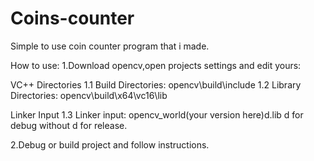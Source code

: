 # Coins-counter

Simple to use coin counter program that i made.

How to use:
1.Download opencv,open projects settings and edit yours: 

VC++ Directories
    1.1 Build Directories: opencv\build\include
    1.2 Library Directories: opencv\build\x64\vc16\lib
    
Linker Input 
    1.3 Linker input: opencv_world(your version here)d.lib
       d for debug without d for release.
       
2.Debug or build project and follow instructions.

